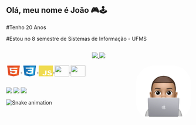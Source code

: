 ## Olá, meu nome é João 🎮🕹
#Tenho 20 Anos

#Estou no 8 semestre de Sistemas de Informação - UFMS
##
<div align="center">
  <a href="https://github.com/JoaoMunhoz01">
  <img height="180em" src="https://github-readme-stats.vercel.app/api?username=JoaoMunhoz01&show_icons=true&theme=dracula&include_all_commits=true&count_private=true"/>
  <img height="180em" src="https://github-readme-stats.vercel.app/api/top-langs/?username=JoaoMunhoz01&layout=compact&langs_count=7&theme=dracula&include_all_commits=true&count_private=true"/>
 
</div>

<div style="display: inline_block"><br>
  <img align="center" height="30" width="40" src="https://raw.githubusercontent.com/devicons/devicon/master/icons/html5/html5-original.svg">
  <img align="center" height="30" width="40" src="https://raw.githubusercontent.com/devicons/devicon/master/icons/css3/css3-original.svg">
  <img align="center" height="30" width="40" src="https://raw.githubusercontent.com/devicons/devicon/master/icons/javascript/javascript-plain.svg">
  <img align="center" height="30" width="40" src="https://cdn.jsdelivr.net/gh/devicons/devicon/icons/flutter/flutter-original.svg">
  <img align="center" height="30" width="40" src="https://cdn.jsdelivr.net/gh/devicons/devicon/icons/java/java-original.svg">
  <img align="right" height="150" style="border-radius:50px;" src="./img/icon_dev.png">
</div>

##

<div> 
  <a href="https://instagram.com/joao_munhoz.dev?utm_medium=copy_link" target="_blank"><img src="https://img.shields.io/badge/-Instagram-%23E4405F?style=for-the-badge&logo=instagram&logoColor=white" target="_blank"></a>
  <a href = "mailto:joaomunhoz.dev@gmail.com"><img src="https://img.shields.io/badge/-Gmail-%23333?style=for-the-badge&logo=gmail&logoColor=white" target="_blank"></a>
  <a href="https://www.linkedin.com/in/jo%C3%A3o-victor-munh%C3%B3z/" target="_blank"><img src="https://img.shields.io/badge/-LinkedIn-%230077B5?style=for-the-badge&logo=linkedin&logoColor=white" target="_blank"></a>

![Snake animation](https://github.com/JoaoMunhoz01/JoaoMunhoz01/blob/output/github-contribution-grid-snake.svg)

</div>
